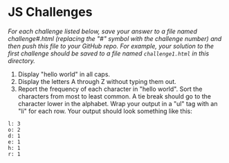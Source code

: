 # JS Challenges

_For each challenge listed below, save your answer to a file named challenge#.html (replacing the
"#" symbol with the challenge number) and then push this file to your GitHub repo. For example, your
solution to the first challenge should be saved to a file named ```challenge1.html``` in this
directory._

1. Display "hello world" in all caps.
2. Display the letters A through Z without typing them out.
3. Report the frequency of each character in "hello world". Sort the characters from most to least
common. A tie break should go to the character lower in the alphabet. Wrap your output in a "ul"
tag with an "li" for each row. Your output should look something like this:
```
l: 3
o: 2
d: 1
e: 1
h: 1
r: 1
```

